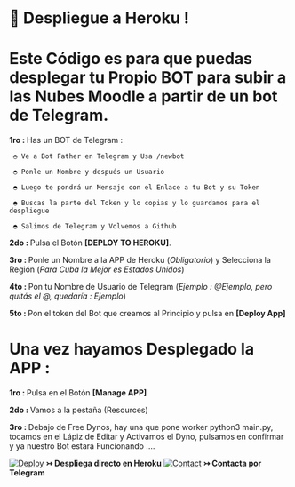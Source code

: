 # 📓 Despliegue a Heroku !

# Este Código es para que puedas desplegar tu Propio BOT para subir a las Nubes Moodle a partir de un bot de Telegram.

<b>1ro : </b>Has un BOT de Telegram :

     ◓ Ve a Bot Father en Telegram y Usa /newbot

     ◓ Ponle un Nombre y después un Usuario

     ◓ Luego te pondrá un Mensaje con el Enlace a tu Bot y su Token

     ◓ Buscas la parte del Token y lo copias y lo guardamos para el despliegue
     
     ◓ Salimos de Telegram y Volvemos a Github

<b>2do : </b>Pulsa el Botón <b>[DEPLOY TO HEROKU]</b>.

<b>3ro : </b>Ponle un Nombre a la APP de Heroku (<i>Obligatorio</i>) y Selecciona la Región (<i>Para Cuba la Mejor es Estados Unidos</i>)

<b>4to : </b>Pon tu Nombre de Usuario de Telegram (<i>Ejemplo : @Ejemplo, pero quitás el @, quedaría : Ejemplo</i>)

<b>5to : </b>Pon el token del Bot que creamos al Principio y pulsa en <b>[Deploy App]</b>

# Una vez hayamos Desplegado la APP :

<b>1ro : </b>Pulsa en el Botón <b>[Manage APP]</b>

<b>2do : </b>Vamos a la pestaña (Resources)

<b>3ro : </b>Debajo de Free Dynos, hay una que pone worker python3 main.py, tocamos en el Lápiz de Editar y Activamos el Dyno, pulsamos en confirmar y ya nuestro Bot estará Funcionando ....


[![Deploy](https://www.herokucdn.com/deploy/button.svg)](https://heroku.com/deploy?template=https://github.com/AresDza/Uploader-to-Moodle-AresDza) <b>↣ Despliega directo en Heroku</b>                  [![Contact](https://github.com/AresDza/Uploader-to-Moodle-AresDza/blob/master/telegram-icon.svg)](https://t.me/AresDza) <b>↣ Contacta por Telegram</b>

